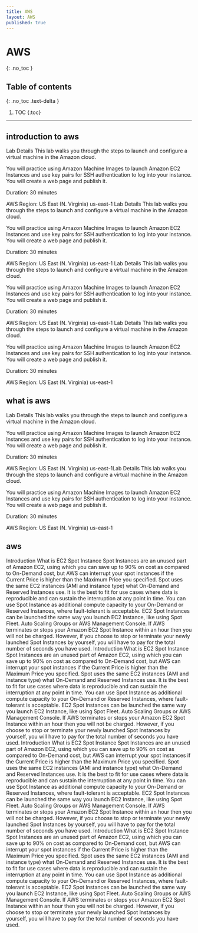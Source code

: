 ```yaml
---
title: AWS
layout: AWS
published: true
---
```

# AWS
{: .no_toc }

## Table of contents
{: .no_toc .text-delta }

1. TOC
{:toc}


---

## introduction to  aws
Lab Details
This lab walks you through the steps to launch and configure a virtual machine in the Amazon cloud.

You will practice using Amazon Machine Images to launch Amazon EC2 Instances and use key pairs for SSH authentication to log into your instance. You will create a web page and publish it.

Duration: 30 minutes

AWS Region: US East (N. Virginia) us-east-1
Lab Details
This lab walks you through the steps to launch and configure a virtual machine in the Amazon cloud.

You will practice using Amazon Machine Images to launch Amazon EC2 Instances and use key pairs for SSH authentication to log into your instance. You will create a web page and publish it.

Duration: 30 minutes

AWS Region: US East (N. Virginia) us-east-1
Lab Details
This lab walks you through the steps to launch and configure a virtual machine in the Amazon cloud.

You will practice using Amazon Machine Images to launch Amazon EC2 Instances and use key pairs for SSH authentication to log into your instance. You will create a web page and publish it.

Duration: 30 minutes

AWS Region: US East (N. Virginia) us-east-1
Lab Details
This lab walks you through the steps to launch and configure a virtual machine in the Amazon cloud.

You will practice using Amazon Machine Images to launch Amazon EC2 Instances and use key pairs for SSH authentication to log into your instance. You will create a web page and publish it.

Duration: 30 minutes

AWS Region: US East (N. Virginia) us-east-1
## what is aws

Lab Details
This lab walks you through the steps to launch and configure a virtual machine in the Amazon cloud.

You will practice using Amazon Machine Images to launch Amazon EC2 Instances and use key pairs for SSH authentication to log into your instance. You will create a web page and publish it.

Duration: 30 minutes

AWS Region: US East (N. Virginia) us-east-1Lab Details
This lab walks you through the steps to launch and configure a virtual machine in the Amazon cloud.

You will practice using Amazon Machine Images to launch Amazon EC2 Instances and use key pairs for SSH authentication to log into your instance. You will create a web page and publish it.

Duration: 30 minutes

AWS Region: US East (N. Virginia) us-east-1


## aws

Introduction
What is EC2 Spot Instance
Spot Instances are an unused part of Amazon EC2, using which you can save up to 90% on cost as compared to On-Demand cost, but AWS can interrupt your spot instances if the Current Price is higher than the Maximum Price you specified.
Spot uses the same EC2 instances (AMI and instance type) what On-Demand and Reserved Instances use. It is the best to fit for use cases where data is reproducible and can sustain the interruption at any point in time.
You can use Spot Instance as additional compute capacity to your On-Demand or Reserved Instances, where fault-tolerant is acceptable.
EC2 Spot Instances can be launched the same way you launch EC2 Instance, like using Spot Fleet. Auto Scaling Groups or AWS Management Console.
If AWS terminates or stops your Amazon EC2 Spot Instance within an hour then you will not be charged.
However, if you choose to stop or terminate your newly launched Spot Instances by yourself, you will have to pay for the total number of seconds you have used.
Introduction
What is EC2 Spot Instance
Spot Instances are an unused part of Amazon EC2, using which you can save up to 90% on cost as compared to On-Demand cost, but AWS can interrupt your spot instances if the Current Price is higher than the Maximum Price you specified.
Spot uses the same EC2 instances (AMI and instance type) what On-Demand and Reserved Instances use. It is the best to fit for use cases where data is reproducible and can sustain the interruption at any point in time.
You can use Spot Instance as additional compute capacity to your On-Demand or Reserved Instances, where fault-tolerant is acceptable.
EC2 Spot Instances can be launched the same way you launch EC2 Instance, like using Spot Fleet. Auto Scaling Groups or AWS Management Console.
If AWS terminates or stops your Amazon EC2 Spot Instance within an hour then you will not be charged.
However, if you choose to stop or terminate your newly launched Spot Instances by yourself, you will have to pay for the total number of seconds you have used.
Introduction
What is EC2 Spot Instance
Spot Instances are an unused part of Amazon EC2, using which you can save up to 90% on cost as compared to On-Demand cost, but AWS can interrupt your spot instances if the Current Price is higher than the Maximum Price you specified.
Spot uses the same EC2 instances (AMI and instance type) what On-Demand and Reserved Instances use. It is the best to fit for use cases where data is reproducible and can sustain the interruption at any point in time.
You can use Spot Instance as additional compute capacity to your On-Demand or Reserved Instances, where fault-tolerant is acceptable.
EC2 Spot Instances can be launched the same way you launch EC2 Instance, like using Spot Fleet. Auto Scaling Groups or AWS Management Console.
If AWS terminates or stops your Amazon EC2 Spot Instance within an hour then you will not be charged.
However, if you choose to stop or terminate your newly launched Spot Instances by yourself, you will have to pay for the total number of seconds you have used.
Introduction
What is EC2 Spot Instance
Spot Instances are an unused part of Amazon EC2, using which you can save up to 90% on cost as compared to On-Demand cost, but AWS can interrupt your spot instances if the Current Price is higher than the Maximum Price you specified.
Spot uses the same EC2 instances (AMI and instance type) what On-Demand and Reserved Instances use. It is the best to fit for use cases where data is reproducible and can sustain the interruption at any point in time.
You can use Spot Instance as additional compute capacity to your On-Demand or Reserved Instances, where fault-tolerant is acceptable.
EC2 Spot Instances can be launched the same way you launch EC2 Instance, like using Spot Fleet. Auto Scaling Groups or AWS Management Console.
If AWS terminates or stops your Amazon EC2 Spot Instance within an hour then you will not be charged.
However, if you choose to stop or terminate your newly launched Spot Instances by yourself, you will have to pay for the total number of seconds you have used.

